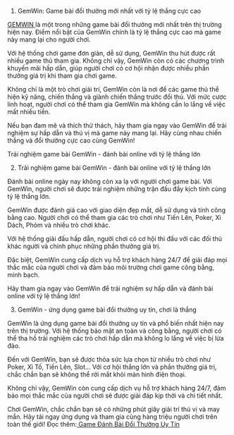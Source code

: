 1. GemWin: Game bài đổi thưởng mới nhất với tỷ lệ thắng cực cao

<a href="https://gemwin.yachts">GEMWIN </a> là một trong những game bài đổi thưởng mới nhất trên thị trường hiện nay. Điểm nổi bật của GemWin chính là tỷ lệ thắng cực cao mà game này mang lại cho người chơi. 

Với hệ thống chơi game đơn giản, dễ sử dụng, GemWin thu hút được rất nhiều game thủ tham gia. Không chỉ vậy, GemWin còn có các chương trình khuyến mãi hấp dẫn, giúp người chơi có cơ hội nhận được nhiều phần thưởng giá trị khi tham gia chơi game.

Không chỉ là một trò chơi giải trí, GemWin còn là nơi để các game thủ thể hiện kỹ năng, chiến thắng và giành chiến thắng trước đối thủ. Với mức cược linh hoạt, người chơi có thể tham gia GemWin mà không cần lo lắng về việc mất nhiều tiền.

Nếu bạn đam mê và thích thử thách, hãy tham gia ngay vào GemWin để trải nghiệm sự hấp dẫn và thú vị mà game này mang lại. Hãy cùng nhau chiến thắng và đổi thưởng cực cao cùng GemWin!




Trải nghiệm game bài GemWin - đánh bài online với tỷ lệ thắng lớn



2. Trải nghiệm game bài GemWin - đánh bài online với tỷ lệ thắng lớn

Đánh bài online ngày nay không còn xa lạ với người chơi game bài. Với GemWin, người chơi sẽ được trải nghiệm những trận đấu đầy kịch tính cùng tỷ lệ thắng lớn.

GemWin được đánh giá cao với giao diện đẹp mắt, dễ sử dụng và tính công bằng cao. Người chơi có thể tham gia các trò chơi như Tiến Lên, Poker, Xì Dách, Phỏm và nhiều trò chơi khác.

Với hệ thống giải đấu hấp dẫn, người chơi có cơ hội thi đấu với các đối thủ khác người và chinh phục những phần thưởng giá trị.

Đặc biệt, GemWin cung cấp dịch vụ hỗ trợ khách hàng 24/7 để giải đáp mọi thắc mắc của người chơi và đảm bảo môi trường chơi game công bằng, minh bạch.

Hãy tham gia ngay vào GemWin để trải nghiệm sự hấp dẫn và đánh bài online với tỷ lệ thắng lớn!


3. GemWin - ứng dụng game bài đổi thưởng uy tín, chơi là thắng

GemWin là ứng dụng game bài đổi thưởng uy tín và phổ biến nhất hiện nay trên thị trường. Với hệ thống bảo mật an toàn và công bằng, người chơi có thể tha hồ trải nghiệm các trò chơi hấp dẫn mà không lo lắng về việc bị lừa đảo.

Đến với GemWin, bạn sẽ được thỏa sức lựa chọn từ nhiều trò chơi như Poker, Xì Tố, Tiến Lên, Slot... Với cơ hội thắng lớn và phần thưởng giá trị, chắc chắn bạn sẽ không thể rời mắt khỏi màn hình điện thoại.

Không chỉ vậy, GemWin còn cung cấp dịch vụ hỗ trợ khách hàng 24/7, đảm bảo mọi thắc mắc của người chơi sẽ được giải đáp kịp thời và chi tiết nhất.

Chơi GemWin, chắc chắn bạn sẽ có những phút giây giải trí thú vị và may mắn. Hãy tải ngay ứng dụng và tham gia cùng hàng triệu người chơi trên toàn thế giới!
Đọc thêm:<a href="https://gemwin.yachts/game-danh-bai-doi-thuong-uy-tin/ "> Game Đánh Bài Đổi Thưởng Uy Tín</a>

